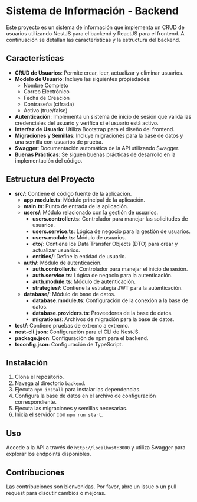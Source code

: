 # Sistema de Información - Backend

Este proyecto es un sistema de información que implementa un CRUD de usuarios utilizando NestJS para el backend y ReactJS para el frontend. A continuación se detallan las características y la estructura del backend.

## Características

- **CRUD de Usuarios**: Permite crear, leer, actualizar y eliminar usuarios.
- **Modelo de Usuario**: Incluye las siguientes propiedades:
  - Nombre Completo
  - Correo Electrónico
  - Fecha de Creación
  - Contraseña (cifrada)
  - Activo (true/false)
- **Autenticación**: Implementa un sistema de inicio de sesión que valida las credenciales del usuario y verifica si el usuario está activo.
- **Interfaz de Usuario**: Utiliza Bootstrap para el diseño del frontend.
- **Migraciones y Semillas**: Incluye migraciones para la base de datos y una semilla con usuarios de prueba.
- **Swagger**: Documentación automática de la API utilizando Swagger.
- **Buenas Prácticas**: Se siguen buenas prácticas de desarrollo en la implementación del código.

## Estructura del Proyecto

- **src/**: Contiene el código fuente de la aplicación.
  - **app.module.ts**: Módulo principal de la aplicación.
  - **main.ts**: Punto de entrada de la aplicación.
  - **users/**: Módulo relacionado con la gestión de usuarios.
    - **users.controller.ts**: Controlador para manejar las solicitudes de usuarios.
    - **users.service.ts**: Lógica de negocio para la gestión de usuarios.
    - **users.module.ts**: Módulo de usuarios.
    - **dto/**: Contiene los Data Transfer Objects (DTO) para crear y actualizar usuarios.
    - **entities/**: Define la entidad de usuario.
  - **auth/**: Módulo de autenticación.
    - **auth.controller.ts**: Controlador para manejar el inicio de sesión.
    - **auth.service.ts**: Lógica de negocio para la autenticación.
    - **auth.module.ts**: Módulo de autenticación.
    - **strategies/**: Contiene la estrategia JWT para la autenticación.
  - **database/**: Módulo de base de datos.
    - **database.module.ts**: Configuración de la conexión a la base de datos.
    - **database.providers.ts**: Proveedores de la base de datos.
    - **migrations/**: Archivos de migración para la base de datos.
- **test/**: Contiene pruebas de extremo a extremo.
- **nest-cli.json**: Configuración para el CLI de NestJS.
- **package.json**: Configuración de npm para el backend.
- **tsconfig.json**: Configuración de TypeScript.

## Instalación

1. Clona el repositorio.
2. Navega al directorio `backend`.
3. Ejecuta `npm install` para instalar las dependencias.
4. Configura la base de datos en el archivo de configuración correspondiente.
5. Ejecuta las migraciones y semillas necesarias.
6. Inicia el servidor con `npm run start`.

## Uso

Accede a la API a través de `http://localhost:3000` y utiliza Swagger para explorar los endpoints disponibles.

## Contribuciones

Las contribuciones son bienvenidas. Por favor, abre un issue o un pull request para discutir cambios o mejoras.